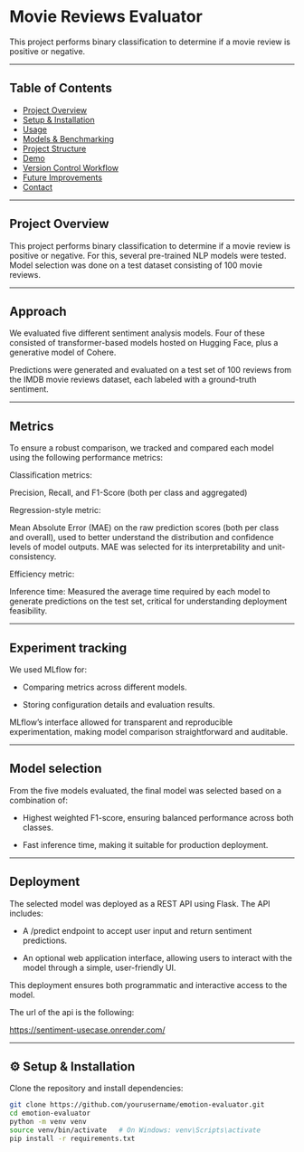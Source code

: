 # Movie Reviews Evaluator

This project performs binary classification to determine if a movie review is positive or negative. 

---

## Table of Contents
- [Project Overview](#project-overview)
- [Setup & Installation](#setup--installation)
- [Usage](#usage)
- [Models & Benchmarking](#models--benchmarking)
- [Project Structure](#project-structure)
- [Demo](#demo)
- [Version Control Workflow](#version-control-workflow)
- [Future Improvements](#future-improvements)
- [Contact](#contact)

---

## Project Overview

This project performs binary classification to determine if a movie review is positive or negative. For this, several pre-trained NLP models were tested. Model selection was done on a test dataset consisting of 100 movie reviews.

---

## Approach

We evaluated five different sentiment analysis models. Four of these consisted of transformer-based models hosted on Hugging Face, plus a generative model of Cohere.

Predictions were generated and evaluated on a test set of 100 reviews from the IMDB movie reviews dataset, each labeled with a ground-truth sentiment.

---

## Metrics

To ensure a robust comparison, we tracked and compared each model using the following performance metrics:

Classification metrics:

Precision, Recall, and F1-Score (both per class and aggregated)

Regression-style metric:

Mean Absolute Error (MAE) on the raw prediction scores (both per class and overall), used to better understand the distribution and confidence levels of model outputs. MAE was selected for its interpretability and unit-consistency.

Efficiency metric:

Inference time: Measured the average time required by each model to generate predictions on the test set, critical for understanding deployment feasibility.



---

## Experiment tracking

We used MLflow for:

* Comparing metrics across different models.

* Storing configuration details and evaluation results.

MLflow’s interface allowed for transparent and reproducible experimentation, making model comparison straightforward and auditable.

---

## Model selection

From the five models evaluated, the final model was selected based on a combination of:

* Highest weighted F1-score, ensuring balanced performance across both classes.

* Fast inference time, making it suitable for production deployment.

---

## Deployment

The selected model was deployed as a REST API using Flask. The API includes:

 * A /predict endpoint to accept user input and return sentiment predictions.

 * An optional web application interface, allowing users to interact with the model through a simple, user-friendly UI.

This deployment ensures both programmatic and interactive access to the model.

The url of the api is the following:

https://sentiment-usecase.onrender.com/


---

## ⚙️ Setup & Installation

Clone the repository and install dependencies:

```bash
git clone https://github.com/yourusername/emotion-evaluator.git
cd emotion-evaluator
python -m venv venv
source venv/bin/activate   # On Windows: venv\Scripts\activate
pip install -r requirements.txt
